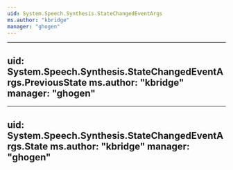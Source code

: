 ```yaml
---
uid: System.Speech.Synthesis.StateChangedEventArgs
ms.author: "kbridge"
manager: "ghogen"
---
```


---
uid: System.Speech.Synthesis.StateChangedEventArgs.PreviousState
ms.author: "kbridge"
manager: "ghogen"
---

---
uid: System.Speech.Synthesis.StateChangedEventArgs.State
ms.author: "kbridge"
manager: "ghogen"
---
